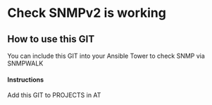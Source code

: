 # Check SNMPv2 is working

## How to use this GIT

You can include this GIT into your Ansible Tower to check SNMP via SNMPWALK

#### Instructions

Add this GIT to PROJECTS in AT


